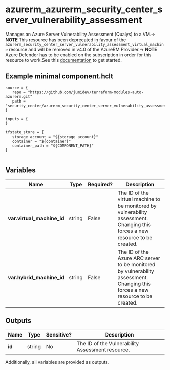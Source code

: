 # azurerm_azurerm_security_center_server_vulnerability_assessment

Manages an Azure Server Vulnerability Assessment (Qualys) to a VM.-> **NOTE** This resource has been deprecated in favour of the `azurerm_security_center_server_vulnerability_assessment_virtual_machine` resource and will be removed in v4.0 of the AzureRM Provider.-> **NOTE** Azure Defender has to be enabled on the subscription in order for this resource to work.See this [documentation](https://docs.microsoft.com/azure/security-center/security-center-get-started) to get started.

## Example minimal component.hclt

```hcl
source = {
   repo = "https://github.com/jumidev/terraform-modules-auto-azurerm.git" 
   path = "security_center/azurerm_security_center_server_vulnerability_assessment" 
}

inputs = {
}

tfstate_store = {
   storage_account = "${storage_account}" 
   container = "${container}" 
   container_path = "${COMPONENT_PATH}" 
}


```

## Variables

| Name | Type | Required? |  Description |
| ---- | ---- | --------- |  ----------- |
| **var.virtual_machine_id** | string | False | The ID of the virtual machine to be monitored by vulnerability assessment. Changing this forces a new resource to be created. | 
| **var.hybrid_machine_id** | string | False | The ID of the Azure ARC server to be monitored by vulnerability assessment. Changing this forces a new resource to be created. | 



## Outputs

| Name | Type | Sensitive? | Description |
| ---- | ---- | --------- | --------- |
| **id** | string | No  | The ID of the Vulnerability Assessment resource. | 

Additionally, all variables are provided as outputs.
